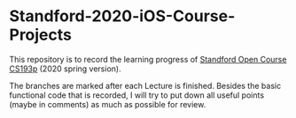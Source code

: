 # Standford-2020-iOS-Course-Projects
This repository is to record the learning progress of [Standford Open Course CS193p](https://cs193p.sites.stanford.edu/) (2020 spring version).

The branches are marked after each Lecture is finished. Besides the basic functional code that is recorded, I will try to put down all useful points (maybe in comments) as much as possible for review.
